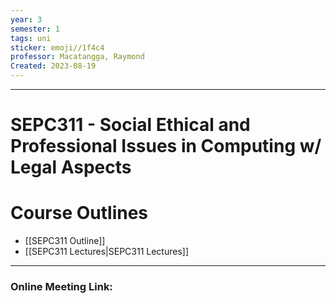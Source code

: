 ```yaml
---
year: 3
semester: 1
tags: uni
sticker: emoji//1f4c4
professor: Macatangga, Raymond
Created: 2023-08-19
---
```

---
# SEPC311 - Social Ethical and Professional Issues in Computing w/ Legal Aspects

# Course Outlines
- [[SEPC311 Outline]]
- [[SEPC311 Lectures|SEPC311 Lectures]]
---
### Online Meeting Link:

